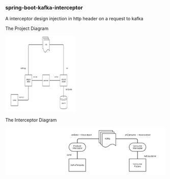 ### spring-boot-kafka-interceptor

A interceptor design injection in http header on a request to kafka


The Project Diagram


<p>
    <img src="images/project.png" width="220" height="240" />
</p>

The Interceptor Diagram

![interpector-diagram](images/interceptor.png?raw=true)

